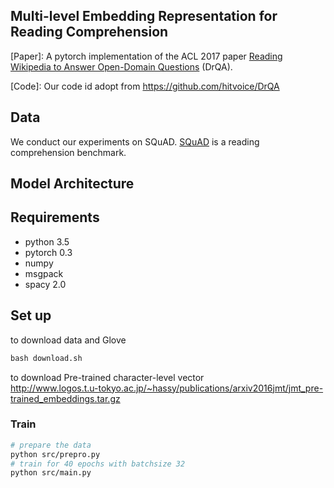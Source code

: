 Multi-level Embedding Representation for Reading Comprehension
---
[Paper]: A pytorch implementation of the ACL 2017 paper [Reading Wikipedia to Answer Open-Domain Questions](http://www-cs.stanford.edu/people/danqi/papers/acl2017.pdf) (DrQA).     

[Code]: Our code id adopt from https://github.com/hitvoice/DrQA     

## Data
We conduct our experiments on SQuAD. [SQuAD](https://rajpurkar.github.io/SQuAD-explorer/) is a reading comprehension benchmark.     

## Model Architecture     



## Requirements
- python 3.5 
- pytorch 0.3
- numpy
- msgpack
- spacy 2.0

## Set up     
to download data and Glove     
```python
bash download.sh
```     

to download Pre-trained character-level vector     
http://www.logos.t.u-tokyo.ac.jp/~hassy/publications/arxiv2016jmt/jmt_pre-trained_embeddings.tar.gz


### Train

```bash
# prepare the data
python src/prepro.py
# train for 40 epochs with batchsize 32
python src/main.py 
```
